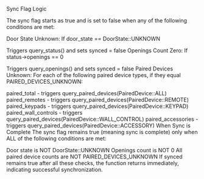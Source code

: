 Sync Flag Logic

The sync flag starts as true and is set to false when any of the following conditions are met:

Door State Unknown: If door_state == DoorState::UNKNOWN

Triggers query_status() and sets synced = false
Openings Count Zero: If status->openings == 0

Triggers query_openings() and sets synced = false
Paired Devices Unknown: For each of the following paired device types, if they equal PAIRED_DEVICES_UNKNOWN:

paired_total - triggers query_paired_devices(PairedDevice::ALL)
paired_remotes - triggers query_paired_devices(PairedDevice::REMOTE)
paired_keypads - triggers query_paired_devices(PairedDevice::KEYPAD)
paired_wall_controls - triggers query_paired_devices(PairedDevice::WALL_CONTROL)
paired_accessories - triggers query_paired_devices(PairedDevice::ACCESSORY)
When Sync is Complete
The sync flag remains true (meaning sync is complete) only when ALL of the following conditions are met:

Door state is NOT DoorState::UNKNOWN
Openings count is NOT 0
All paired device counts are NOT PAIRED_DEVICES_UNKNOWN
If synced remains true after all these checks, the function returns immediately, indicating successful synchronization.